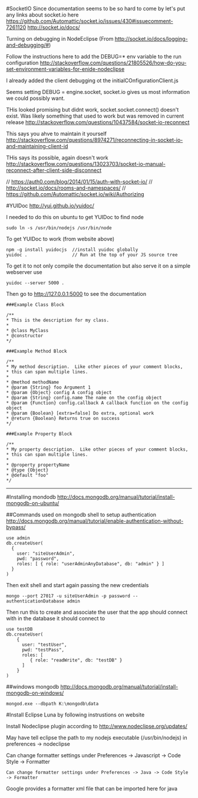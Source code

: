 #SocketIO
Since documentation seems to be so hard to come by let's put any links about socket.io here
https://github.com/Automattic/socket.io/issues/430#issuecomment-7261120 
http://socket.io/docs/

Turning on debugging in NodeEclipse (From http://socket.io/docs/logging-and-debugging/#)

Follow the instructions here to add the DEBUG=* env variable to the run configuration
    http://stackoverflow.com/questions/21805526/how-do-you-set-environment-variables-for-enide-nodeclipse
    
I already added the client debugging ot the initialCOnfigurationClient.js

  Seems setting DEBUG = engine.socket, socket.io gives us most information we could possibly want.
  
 THis looked promising but didnt work, socket.socket.connect() doesn't exist. Was likely something that used to work but was removed in current release
      http://stackoverflow.com/questions/10437584/socket-io-reconnect
    
This says you ahve to maintain it yourself
    http://stackoverflow.com/questions/8974271/reconnecting-in-socket-io-and-maintaining-client-id
    
THis says its possible, again doesn't work
    http://stackoverflow.com/questions/13023703/socket-io-manual-reconnect-after-client-side-disconnect
    
  // https://auth0.com/blog/2014/01/15/auth-with-socket-io/
  // http://socket.io/docs/rooms-and-namespaces/
  // https://github.com/Automattic/socket.io/wiki/Authorizing


#YUIDoc 
http://yui.github.io/yuidoc/

I needed to do this on ubuntu to get YUIDoc to find node

    sudo ln -s /usr/bin/nodejs /usr/bin/node
  
To get YUIDoc to work (from website above)

    npm -g install yuidocjs  //install yuidoc globally
    yuidoc .                 // Run at the top of your JS source tree

    
To get it to not only compile the documentation but also serve it on a simple webserver use

    yuidoc --server 5000 . 


Then go to http://127.0.0.1:5000 to see the documentation

    ###Example Class Block
    
    /**
    * This is the description for my class.
    *
    * @class MyClass
    * @constructor
    */
    
    ###Example Method Block
    
    /**
    * My method description.  Like other pieces of your comment blocks, 
    * this can span multiple lines.
    *
    * @method methodName
    * @param {String} foo Argument 1
    * @param {Object} config A config object
    * @param {String} config.name The name on the config object
    * @param {Function} config.callback A callback function on the config object
    * @param {Boolean} [extra=false] Do extra, optional work
    * @return {Boolean} Returns true on success
    */
    
    ###Example Property Block
    
    /**
    * My property description.  Like other pieces of your comment blocks, 
    * this can span multiple lines.
    * 
    * @property propertyName
    * @type {Object}
    * @default "foo"
    */

_______________________________________________________________________________________
#Installing mondodb
http://docs.mongodb.org/manual/tutorial/install-mongodb-on-ubuntu/

##Commands used on mongodb shell to setup authentication
http://docs.mongodb.org/manual/tutorial/enable-authentication-without-bypass/

    use admin
    db.createUser(
      {
        user: "siteUserAdmin",
        pwd: "password",
        roles: [ { role: "userAdminAnyDatabase", db: "admin" } ]
      }
    )

Then exit shell and start again passing the new credentials

    mongo --port 27017 -u siteUserAdmin -p password --authenticationDatabase admin

Then run this to create and associate the user that the app should connect with in the database it should connect to

    use testDB
    db.createUser(
        {
          user: "testUser",
          pwd: "testPass",
          roles: [
             { role: "readWrite", db: "testDB" }
          ]
        }
    )



##windows mongodb 
http://docs.mongodb.org/manual/tutorial/install-mongodb-on-windows/

    mongod.exe --dbpath K:\mongodb\data



#Install Eclipse Luna by following instrustions on website

Install Nodeclipse plugin according to http://www.nodeclipse.org/updates/

May have tell eclipse the path to my nodejs executable (/usr/bin/nodejs) in preferences -> nodeclipse

Can change formatter settings under 
    Preferences -> Javascript -> Code Style -> Formatter

    Can change formatter settings under Preferences -> Java -> Code Style -> Formatter

Google provides a formatter xml file that can be imported here for java 
  
  



